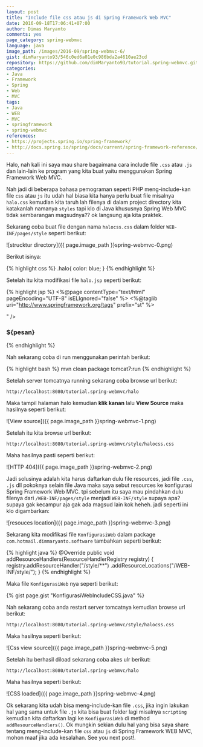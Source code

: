 ```yaml
---
layout: post
title: "Include file css atau js di Spring Framework Web MVC"
date: 2016-09-18T17:06:41+07:00
author: Dimas Maryanto
comments: yes
page_category: spring-webmvc
language: java
image_path: /images/2016-09/spring-webmvc-6/
gist: dimMaryanto93/546c0ed6a01e0c986bda2a4610ae23cd
repository: https://github.com/dimMaryanto93/tutorial.spring-webmvc.git
categories:
- Java
- Framework
- Spring
- Web
- MVC
tags:
- Java
- WEB
- MVC
- springframework
- spring-webmvc
references:
- https://projects.spring.io/spring-framework/
- http://docs.spring.io/spring/docs/current/spring-framework-reference/htmlsingle/
---
```


Halo, nah kali ini saya mau share bagaimana cara include file `.css` atau `.js` dan lain-lain ke program yang kita buat yaitu menggunakan Spring Framework Web MVC.

<!--more-->

Nah jadi di beberapa bahasa pemograman seperti PHP meng-include-kan file `css` atau `js` itu udah hal biasa kita hanya perlu buat file misalnya `halo.css` kemudian kita taruh lah filenya di dalam project directory kita katakanlah namanya `styles` tapi klo di Java khususnya Spring Web MVC tidak sembarangan magsudnya?? ok langsung aja kita praktek.

Sekarang coba buat file dengan nama `halocss.css` dalam folder `WEB-INF/pages/style` seperti berikut:

![strucktur directory]({{ page.image_path }}spring-webmvc-0.png)

Berikut isinya:

{% highlight css %}
.halo{
    color: blue;
}
{% endhighlight %}

Setelah itu kita modifikasi file `halo.jsp` seperti berikut:

{% highlight jsp %}
<%@page contentType="text/html" pageEncoding="UTF-8" isELIgnored="false" %>
<%@taglib uri="http://www.springframework.org/tags" prefix="st" %>

<!DOCTYPE html>
<html>
  <head>
    <meta http-equiv="Content-Type" content="text/html; charset=UTF-8">
    <title>JSP Page</title>
    <link rel="stylesheet" href="<st:url value="/style/halocss.css"/>" />
  </head>
  <body>
    <h3 class="halo">${pesan}</h3>
  </body>
</html>
{% endhighlight %}

Nah sekarang coba di run menggunakan perintah berikut:

{% highlight bash %}
mvn clean package tomcat7:run
{% endhighlight %}

Setelah server tomcatnya running sekarang coba browse url berikut:

```
http://localhost:8080/tutorial.spring-webmvc/halo
```

Maka tampil halaman halo kemudian **klik kanan** lalu **View Source** maka hasilnya seperti berikut:

![View source]({{ page.image_path }}spring-webmvc-1.png)

Setelah itu kita browse url berikut:

```
http://localhost:8080/tutorial.spring-webmvc/style/halocss.css
```

Maha hasilnya pasti seperti berikut:

![HTTP 404]({{ page.image_path }}spring-webmvc-2.png)

Jadi solusinya adalah kita harus daftarkan dulu file resources, jadi file `.css`, `.js` dll pokoknya selain file Java maka saya sebut resources ke konfigurasi Spring Framework Web MVC. tpi sebelum itu saya mau pindahkan dulu filenya dari `/WEB-INF/pages/style` menjadi `WEB-INF/style` supaya apa? supaya gak kecampur aja gak ada magsud lain kok heheh. jadi seperti ini klo digambarkan:

![resouces location]({{ page.image_path }}spring-webmvc-3.png)

Sekarang kita modifikasi file `KonfigurasiWeb` dalam package `com.hotmail.dimmaryanto.software` tambahkan seperti berikut:

{% highlight java %}
@Override
public void addResourceHandlers(ResourceHandlerRegistry registry) {
    registry.addResourceHandler("/style/**")
              .addResourceLocations("/WEB-INF/style/");
}
{% endhighlight %}

Maka file `KonfigurasiWeb` nya seperti berikut:

{% gist page.gist "KonfigurasiWebIncludeCSS.java" %}

Nah sekarang coba anda restart server tomcatnya kemudian browse url berikut:

```
http://localhost:8080/tutorial.spring-webmvc/style/halocss.css
```

Maka hasilnya seperti berikut:

![Css view source]({{ page.image_path }}spring-webmvc-5.png)

Setelah itu berhasil diload sekarang coba akes ulr berikut:

```
http://localhost:8080/tutorial.spring-webmvc/halo
```

Maha hasilnya seperti berikut:

![CSS loaded]({{ page.image_path }}spring-webmvc-4.png)

Ok sekarang kita udah bisa meng-include-kan file `.css`, jika ingin lakukan hal yang sama untuk file `.js` kita bisa buat folder lagi misalnya `scripting` kemudian kita daftarkan lagi ke `KonfigurasiWeb` di method `addResourceHandlers()`. Ok mungkin sekian dulu hal yang bisa saya share tentang meng-include-kan file `css` atau `js` di Spring Framework WEB MVC, mohon maaf jika ada kesalahan. See you next post!.
